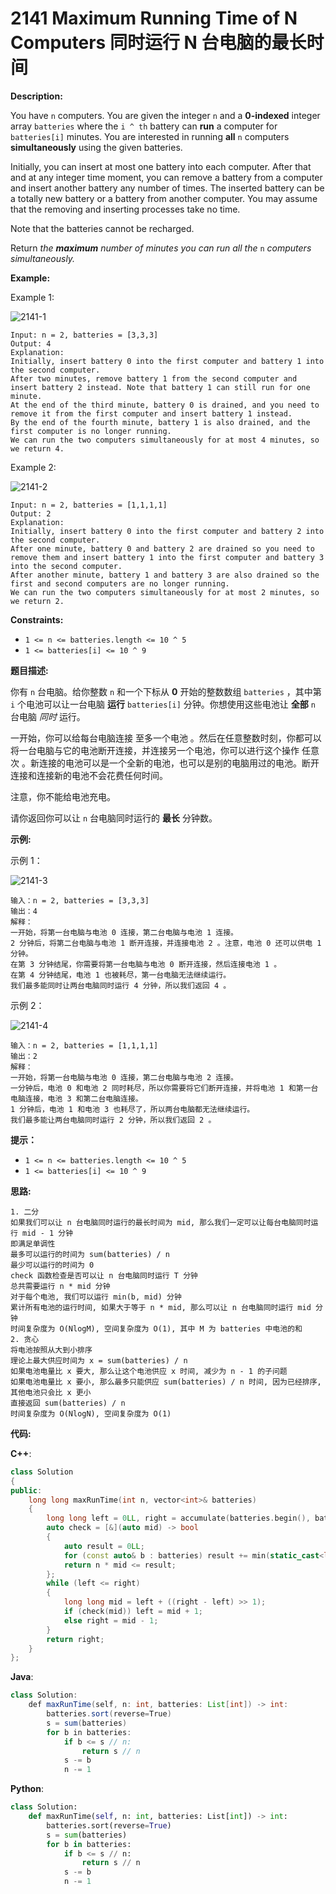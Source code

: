 # 2141 Maximum Running Time of N Computers 同时运行 N 台电脑的最长时间

__Description:__

You have `n` computers. You are given the integer `n` and a __0-indexed__ integer array `batteries` where the `i ^ th` battery can __run__ a computer for `batteries[i]` minutes. You are interested in running __all__ `n` computers __simultaneously__ using the given batteries.

Initially, you can insert at most one battery into each computer. After that and at any integer time moment, you can remove a battery from a computer and insert another battery any number of times. The inserted battery can be a totally new battery or a battery from another computer. You may assume that the removing and inserting processes take no time.

Note that the batteries cannot be recharged.

Return _the __maximum__ number of minutes you can run all the_ `n` _computers simultaneously._

__Example:__

Example 1:

![2141-1](https://assets.leetcode.com/uploads/2022/01/06/example1-fit.png)

```text
Input: n = 2, batteries = [3,3,3]
Output: 4
Explanation: 
Initially, insert battery 0 into the first computer and battery 1 into the second computer.
After two minutes, remove battery 1 from the second computer and insert battery 2 instead. Note that battery 1 can still run for one minute.
At the end of the third minute, battery 0 is drained, and you need to remove it from the first computer and insert battery 1 instead.
By the end of the fourth minute, battery 1 is also drained, and the first computer is no longer running.
We can run the two computers simultaneously for at most 4 minutes, so we return 4.
```

Example 2:

![2141-2](https://assets.leetcode.com/uploads/2022/01/06/example2.png)

```text
Input: n = 2, batteries = [1,1,1,1]
Output: 2
Explanation: 
Initially, insert battery 0 into the first computer and battery 2 into the second computer. 
After one minute, battery 0 and battery 2 are drained so you need to remove them and insert battery 1 into the first computer and battery 3 into the second computer. 
After another minute, battery 1 and battery 3 are also drained so the first and second computers are no longer running.
We can run the two computers simultaneously for at most 2 minutes, so we return 2.
```

__Constraints:__

- `1 <= n <= batteries.length <= 10 ^ 5`
- `1 <= batteries[i] <= 10 ^ 9`

__题目描述:__

你有 `n` 台电脑。给你整数 `n` 和一个下标从 __0__ 开始的整数数组 `batteries` ，其中第 `i` 个电池可以让一台电脑 __运行__ `batteries[i]` 分钟。你想使用这些电池让 __全部__ `n` 台电脑 _同时_ 运行。

一开始，你可以给每台电脑连接 至多一个电池 。然后在任意整数时刻，你都可以将一台电脑与它的电池断开连接，并连接另一个电池，你可以进行这个操作 任意次 。新连接的电池可以是一个全新的电池，也可以是别的电脑用过的电池。断开连接和连接新的电池不会花费任何时间。

注意，你不能给电池充电。

请你返回你可以让 `n` 台电脑同时运行的 __最长__ 分钟数。

__示例:__

示例 1：

![2141-3](https://assets.leetcode.com/uploads/2022/01/06/example1-fit.png)

```text
输入：n = 2, batteries = [3,3,3]
输出：4
解释：
一开始，将第一台电脑与电池 0 连接，第二台电脑与电池 1 连接。
2 分钟后，将第二台电脑与电池 1 断开连接，并连接电池 2 。注意，电池 0 还可以供电 1 分钟。
在第 3 分钟结尾，你需要将第一台电脑与电池 0 断开连接，然后连接电池 1 。
在第 4 分钟结尾，电池 1 也被耗尽，第一台电脑无法继续运行。
我们最多能同时让两台电脑同时运行 4 分钟，所以我们返回 4 。
```

示例 2：

![2141-4](https://assets.leetcode.com/uploads/2022/01/06/example2.png)

```text
输入：n = 2, batteries = [1,1,1,1]
输出：2
解释：
一开始，将第一台电脑与电池 0 连接，第二台电脑与电池 2 连接。
一分钟后，电池 0 和电池 2 同时耗尽，所以你需要将它们断开连接，并将电池 1 和第一台电脑连接，电池 3 和第二台电脑连接。
1 分钟后，电池 1 和电池 3 也耗尽了，所以两台电脑都无法继续运行。
我们最多能让两台电脑同时运行 2 分钟，所以我们返回 2 。
```

__提示：__

- `1 <= n <= batteries.length <= 10 ^ 5`
- `1 <= batteries[i] <= 10 ^ 9`

__思路:__

```text
1. 二分
如果我们可以让 n 台电脑同时运行的最长时间为 mid, 那么我们一定可以让每台电脑同时运行 mid - 1 分钟
即满足单调性
最多可以运行的时间为 sum(batteries) / n
最少可以运行的时间为 0
check 函数检查是否可以让 n 台电脑同时运行 T 分钟
总共需要运行 n * mid 分钟
对于每个电池, 我们可以运行 min(b, mid) 分钟
累计所有电池的运行时间, 如果大于等于 n * mid, 那么可以让 n 台电脑同时运行 mid 分钟
时间复杂度为 O(NlogM), 空间复杂度为 O(1), 其中 M 为 batteries 中电池的和
2. 贪心
将电池按照从大到小排序
理论上最大供应时间为 x = sum(batteries) / n
如果电池电量比 x 要大, 那么让这个电池供应 x 时间, 减少为 n - 1 的子问题
如果电池电量比 x 要小, 那么最多只能供应 sum(batteries) / n 时间, 因为已经排序, 其他电池只会比 x 更小
直接返回 sum(batteries) / n
时间复杂度为 O(NlogN), 空间复杂度为 O(1)
```

__代码:__

__C++__:

```C++
class Solution 
{
public:
    long long maxRunTime(int n, vector<int>& batteries) 
    {
        long long left = 0LL, right = accumulate(batteries.begin(), batteries.end(), 0LL) / n;
        auto check = [&](auto mid) -> bool
        {
            auto result = 0LL;
            for (const auto& b : batteries) result += min(static_cast<long long>(b), mid);
            return n * mid <= result;
        };
        while (left <= right) 
        {
            long long mid = left + ((right - left) >> 1);
            if (check(mid)) left = mid + 1;
            else right = mid - 1;
        }
        return right;
    }
};
```

__Java__:

```Java
class Solution:
    def maxRunTime(self, n: int, batteries: List[int]) -> int:
        batteries.sort(reverse=True)
        s = sum(batteries)
        for b in batteries:
            if b <= s // n:
                return s // n
            s -= b
            n -= 1
```

__Python__:

```Python
class Solution:
    def maxRunTime(self, n: int, batteries: List[int]) -> int:
        batteries.sort(reverse=True)
        s = sum(batteries)
        for b in batteries:
            if b <= s // n:
                return s // n
            s -= b
            n -= 1
```
